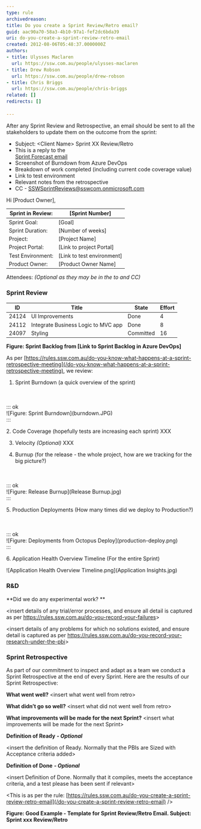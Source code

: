 ```yaml
---
type: rule
archivedreason: 
title: Do you create a Sprint Review/Retro email?
guid: aac90a70-58a3-4b10-97a1-fef2dc6bda39
uri: do-you-create-a-sprint-review-retro-email
created: 2012-08-06T05:48:37.0000000Z
authors:
- title: Ulysses Maclaren
  url: https://ssw.com.au/people/ulysses-maclaren
- title: Drew Robson
  url: https://ssw.com.au/people/drew-robson
- title: Chris Briggs
  url: https://ssw.com.au/people/chris-briggs
related: []
redirects: []

---
```


After any Sprint Review and Retrospective, an email should be sent to all the stakeholders to update them on the outcome from the sprint:

<!--endintro-->

* Subject: &lt;Client Name&gt; Sprint XX Review/Retro
* This is a reply to the <br>      [Sprint Forecast email](/Pages/Do-you-create-a-Sprint-Forecast-email.aspx)
* Screenshot of Burndown from Azure DevOps
* Breakdown of work completed (including current code coverage value)
* Link to test environment
* Relevant notes from the retrospective
* CC - SSWSprintReviews@sswcom.onmicrosoft.com



Hi [Product Owner],


| Sprint in Review:  | [Sprint Number] |
| --- | --- |
| Sprint Goal:  | [Goal] |
| Sprint Duration:  | [Number of weeks] |
| Project:  | [Project Name] |
| Project Portal:  | [Link to project Portal] |
| Test Environment:      | [Link to test environment] |
| Product Owner:  | [Product Owner Name] |


Attendees:        *(Optional as they may be in the to and CC)*



### Sprint Review





| **ID**  | **Title**  | **State**  |  **Effort** <br> |
| --- | --- | --- | --- |
| 24124 <br> | UI Improvements<br> | Done<br> | 4<br> |
| 24112 <br> | Integrate Business Logic to MVC app  <br> | Done | 8<br> |
| 24097 <br> | Styling<br> | Committed  <br> | 16<br> |

**Figure: Sprint Backlog from [Link to Sprint Backlog in Azure DevOps]** 


As per [https://rules.ssw.com.au/do-you-know-what-happens-at-a-sprint-retrospective-meeting](/do-you-know-what-happens-at-a-sprint-retrospective-meeting), we review:

1. Sprint Burndown (a quick overview of the sprint)
<dl class="image"><br><br>::: ok  <br>![Figure: Sprint Burndown](burndown.JPG)  <br>:::<br></dl>
2. Code Coverage (hopefully tests are increasing each sprint)
XXX

3. Velocity        *(Optional)*
XXX

4. Burnup (for the release - the whole project, how are we tracking for the big picture?)
<dl class="image"><br><br>::: ok  <br>![Figure: Release Burnup](Release Burnup.jpg)  <br>:::<br></dl>
5. Production Deployments (How many times did we deploy to Production?)
<dl class="image"><br><br>::: ok  <br>![Figure: Deployments from Octopus Deploy](production-deploy.png)  <br>:::<br></dl>
6. Application Health Overview Timeline (For the entire Sprint)

![Application Health Overview Timeline.png](Application Insights.jpg)

### R&D 




**Did we do any experimental work?
**

&lt;insert details of any trial/error processes, and ensure all detail is captured as per https://rules.ssw.com.au/do-you-record-your-failures&gt;

&lt;insert details of any problems for which no solutions existed, and ensure detail is captured as per https://rules.ssw.com.au/do-you-record-your-research-under-the-pbi&gt;

### Sprint Retrospective


As part of our commitment to inspect and adapt as a team we conduct a Sprint Retrospective at the end of every Sprint. Here are the results of our Sprint Retrospective:

**What went well?** 
&lt;insert what went well from retro&gt;

**What didn’t go so well?** 
&lt;insert what did not went well from retro&gt;

**What improvements will be made for the next Sprint?** 
&lt;insert what improvements will be made for the next Sprint&gt;

**Definition of Ready** ***- Optional***

&lt;insert the definition of Ready. Normally that the PBIs are Sized with Acceptance criteria added&gt;

**Definition of Done** ***- Optional***

&lt;insert Definition of Done. Normally that it compiles, meets the acceptance criteria, and a test please has been sent if relevant&gt;

&lt;This is as per the rule:        [https://rules.ssw.com.au/do-you-create-a-sprint-review-retro-email](/do-you-create-a-sprint-review-retro-email) /&gt;

**Figure: Good Example - Template for Sprint Review/Retro Email. Subject: Sprint xxx Review/Retro**
